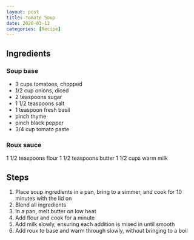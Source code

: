 ```yaml
---
layout: post
title: Tomato Soup
date: 2020-03-12
categories: [Recipe]
---
```


## Ingredients

### Soup base

* 3 cups tomatoes, chopped
* 1/2 cup onions, diced
* 2 teaspoons sugar
* 1 1/2 teaspoons salt
* 1 teaspoon fresh basil
* pinch thyme
* pinch black pepper
* 3/4 cup tomato paste

### Roux sauce

1 1/2 teaspoons flour
1 1/2 teaspoons butter
1 1/2 cups warm milk

## Steps

1. Place soup ingredients in a pan, bring to a simmer, and cook for 10 minutes with the lid on
1. Blend all ingredients
1. In a pan, melt butter on low heat
1. Add flour and cook for a minute
1. Add milk slowly, ensuring each addition is mixed in until smooth
1. Add roux to base and warm through slowly, without bringing to a boil
